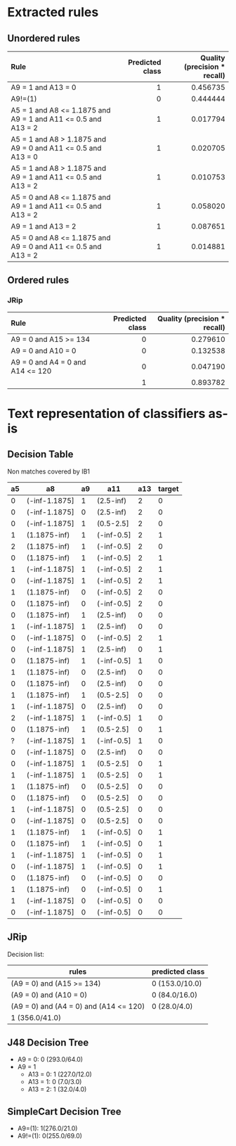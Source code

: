 # Extracted rules

## Unordered rules

| Rule | Predicted class | Quality (precision * recall) |
|:----|----:|----:|
| A9 = 1 and A13 = 0 | 1 | 0.456735 |
| A9!=(1) | 0 | 0.444444 |
| A5 = 1 and A8 <= 1.1875 and A9 = 1 and A11 <= 0.5 and A13 = 2 | 1 | 0.017794 |
| A5 = 1 and A8 > 1.1875 and A9 = 0 and A11 <= 0.5 and A13 = 0 | 1 | 0.020705 |
| A5 = 1 and A8 > 1.1875 and A9 = 1 and A11 <= 0.5 and A13 = 2 | 1 | 0.010753 |
| A5 = 0 and A8 <= 1.1875 and A9 = 1 and A11 <= 0.5 and A13 = 2 | 1 | 0.058020 |
| A9 = 1 and A13 = 2 | 1 | 0.087651 |
| A5 = 0 and A8 <= 1.1875 and A9 = 0 and A11 <= 0.5 and A13 = 2 | 1 | 0.014881 |

## Ordered rules

### JRip

| Rule | Predicted class | Quality (precision * recall) |
|:----|----:|----:|
| A9 = 0 and A15 >= 134 | 0 | 0.279610 |
| A9 = 0 and A10 = 0 | 0 | 0.132538 |
| A9 = 0 and A4 = 0 and A14 <= 120 | 0 | 0.047190 |
|  | 1 | 0.893782 |


# Text representation of classifiers as-is

## Decision Table

Non matches covered by IB1

a5|a8|a9|a11|a13|target
---|---|---|---|---|---
0|(-inf-1.1875]|1|(2.5-inf)|2|0
0|(-inf-1.1875]|0|(2.5-inf)|2|0
0|(-inf-1.1875]|1|(0.5-2.5]|2|0
1|(1.1875-inf)|1|(-inf-0.5]|2|1
2|(1.1875-inf)|1|(-inf-0.5]|2|0
0|(1.1875-inf)|1|(-inf-0.5]|2|1
1|(-inf-1.1875]|1|(-inf-0.5]|2|1
0|(-inf-1.1875]|1|(-inf-0.5]|2|1
1|(1.1875-inf)|0|(-inf-0.5]|2|0
0|(1.1875-inf)|0|(-inf-0.5]|2|0
0|(1.1875-inf)|1|(2.5-inf)|0|0
1|(-inf-1.1875]|1|(2.5-inf)|0|0
0|(-inf-1.1875]|0|(-inf-0.5]|2|1
0|(-inf-1.1875]|1|(2.5-inf)|0|1
0|(1.1875-inf)|1|(-inf-0.5]|1|0
1|(1.1875-inf)|0|(2.5-inf)|0|0
0|(1.1875-inf)|0|(2.5-inf)|0|0
1|(1.1875-inf)|1|(0.5-2.5]|0|0
1|(-inf-1.1875]|0|(2.5-inf)|0|0
2|(-inf-1.1875]|1|(-inf-0.5]|1|0
0|(1.1875-inf)|1|(0.5-2.5]|0|1
?|(-inf-1.1875]|1|(-inf-0.5]|1|0
0|(-inf-1.1875]|0|(2.5-inf)|0|0
0|(-inf-1.1875]|1|(0.5-2.5]|0|1
1|(-inf-1.1875]|1|(0.5-2.5]|0|1
1|(1.1875-inf)|0|(0.5-2.5]|0|0
0|(1.1875-inf)|0|(0.5-2.5]|0|0
1|(-inf-1.1875]|0|(0.5-2.5]|0|0
0|(-inf-1.1875]|0|(0.5-2.5]|0|0
1|(1.1875-inf)|1|(-inf-0.5]|0|1
0|(1.1875-inf)|1|(-inf-0.5]|0|1
1|(-inf-1.1875]|1|(-inf-0.5]|0|1
0|(-inf-1.1875]|1|(-inf-0.5]|0|1
0|(1.1875-inf)|0|(-inf-0.5]|0|0
1|(1.1875-inf)|0|(-inf-0.5]|0|1
1|(-inf-1.1875]|0|(-inf-0.5]|0|0
0|(-inf-1.1875]|0|(-inf-0.5]|0|0

## JRip

Decision list:

rules | predicted class
---|---
(A9 = 0) and (A15 >= 134)|0 (153.0/10.0)
(A9 = 0) and (A10 = 0)|0 (84.0/16.0)
(A9 = 0) and (A4 = 0) and (A14 <= 120)|0 (28.0/4.0)
|1 (356.0/41.0)


## J48 Decision Tree

* A9 = 0: 0 (293.0/64.0)
* A9 = 1
	* A13 = 0: 1 (227.0/12.0)
	* A13 = 1: 0 (7.0/3.0)
	* A13 = 2: 1 (32.0/4.0)


## SimpleCart Decision Tree

* A9=(1): 1(276.0/21.0)
* A9!=(1): 0(255.0/69.0)


